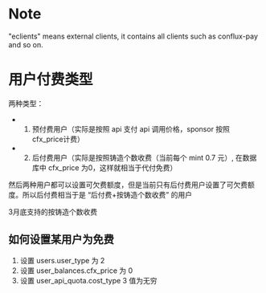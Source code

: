 # Note
"eclients" means external clients, it contains all clients such as conflux-pay and so on.

# 用户付费类型
两种类型：
-  1. 预付费用户（实际是按照 api 支付 api 调用价格，sponsor 按照 cfx_price计费）
-  2. 后付费用户（实际是按照铸造个数收费（当前每个 mint 0.7 元）, 在数据库中 cfx_price 为0，这样就相当于代付免费）

然后两种用户都可以设置可欠费额度，但是当前只有后付费用户设置了可欠费额度。所以后付费相当于是 “后付费+按铸造个数收费” 的用户

3月底支持的按铸造个数收费

## 如何设置某用户为免费
1. 设置 users.user_type 为 2
2. 设置 user_balances.cfx_price 为 0
3. 设置 user_api_quota.cost_type 3 值为无穷
